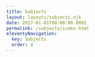 ```yaml
---
title: Subjects
layout: layouts/subjects.njk
date: 2017-01-01T00:00:00.000Z
permalink: /subjects/index.html
eleventyNavigation:
  key: Subjects
  order: 4
---
```


